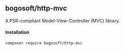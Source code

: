 ## bogosoft/http-mvc

A PSR-compliant Model-View-Controller (MVC) library.

#### Installation

```bash
composer require bogosoft/http-mvc
```
